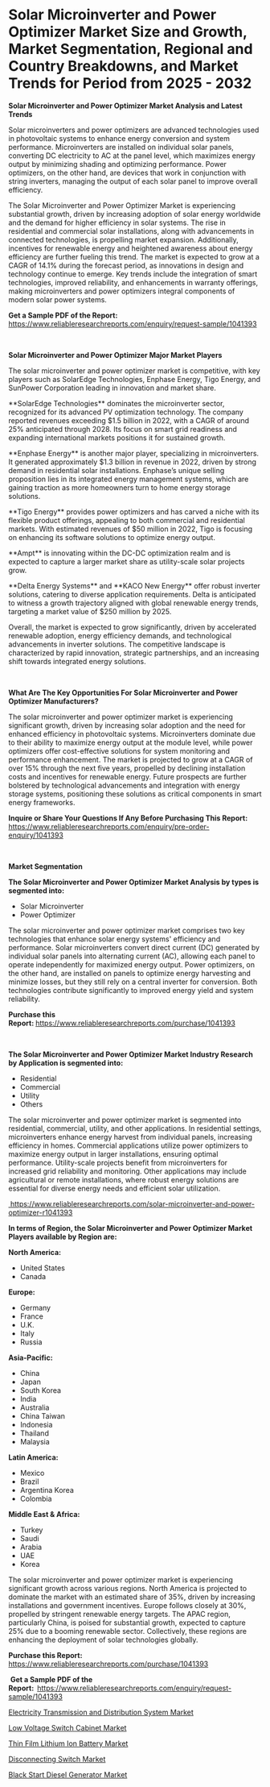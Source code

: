 <p><h1>Solar Microinverter and Power Optimizer Market Size and Growth, Market Segmentation, Regional and Country Breakdowns, and Market Trends for Period from 2025 -  2032</h1></p><p><strong>Solar Microinverter and Power Optimizer Market Analysis and Latest Trends</strong></p>
<p><p>Solar microinverters and power optimizers are advanced technologies used in photovoltaic systems to enhance energy conversion and system performance. Microinverters are installed on individual solar panels, converting DC electricity to AC at the panel level, which maximizes energy output by minimizing shading and optimizing performance. Power optimizers, on the other hand, are devices that work in conjunction with string inverters, managing the output of each solar panel to improve overall efficiency.</p><p>The Solar Microinverter and Power Optimizer Market is experiencing substantial growth, driven by increasing adoption of solar energy worldwide and the demand for higher efficiency in solar systems. The rise in residential and commercial solar installations, along with advancements in connected technologies, is propelling market expansion. Additionally, incentives for renewable energy and heightened awareness about energy efficiency are further fueling this trend. The market is expected to grow at a CAGR of 14.1% during the forecast period, as innovations in design and technology continue to emerge. Key trends include the integration of smart technologies, improved reliability, and enhancements in warranty offerings, making microinverters and power optimizers integral components of modern solar power systems.</p></p>
<p><strong>Get a Sample PDF of the Report:&nbsp;</strong> <a href="https://www.reliableresearchreports.com/enquiry/request-sample/1041393?utm_campaign=32&utm_medium=2&utm_source=Github&utm_content=ia&utm_term=13022025&utm_id=solar-microinverter-and-power-optimizer">https://www.reliableresearchreports.com/enquiry/request-sample/1041393</a></p>
<p>&nbsp;</p>
<p><strong>Solar Microinverter and Power Optimizer Major Market Players</strong></p>
<p><p>The solar microinverter and power optimizer market is competitive, with key players such as SolarEdge Technologies, Enphase Energy, Tigo Energy, and SunPower Corporation leading in innovation and market share. </p><p>**SolarEdge Technologies** dominates the microinverter sector, recognized for its advanced PV optimization technology. The company reported revenues exceeding $1.5 billion in 2022, with a CAGR of around 25% anticipated through 2028. Its focus on smart grid readiness and expanding international markets positions it for sustained growth.</p><p>**Enphase Energy** is another major player, specializing in microinverters. It generated approximately $1.3 billion in revenue in 2022, driven by strong demand in residential solar installations. Enphase’s unique selling proposition lies in its integrated energy management systems, which are gaining traction as more homeowners turn to home energy storage solutions.</p><p>**Tigo Energy** provides power optimizers and has carved a niche with its flexible product offerings, appealing to both commercial and residential markets. With estimated revenues of $50 million in 2022, Tigo is focusing on enhancing its software solutions to optimize energy output.</p><p>**Ampt** is innovating within the DC-DC optimization realm and is expected to capture a larger market share as utility-scale solar projects grow. </p><p>**Delta Energy Systems** and **KACO New Energy** offer robust inverter solutions, catering to diverse application requirements. Delta is anticipated to witness a growth trajectory aligned with global renewable energy trends, targeting a market value of $250 million by 2025.</p><p>Overall, the market is expected to grow significantly, driven by accelerated renewable adoption, energy efficiency demands, and technological advancements in inverter solutions. The competitive landscape is characterized by rapid innovation, strategic partnerships, and an increasing shift towards integrated energy solutions.</p></p>
<p>&nbsp;</p>
<p><strong>What Are The Key Opportunities For Solar Microinverter and Power Optimizer Manufacturers?</strong></p>
<p><p>The solar microinverter and power optimizer market is experiencing significant growth, driven by increasing solar adoption and the need for enhanced efficiency in photovoltaic systems. Microinverters dominate due to their ability to maximize energy output at the module level, while power optimizers offer cost-effective solutions for system monitoring and performance enhancement. The market is projected to grow at a CAGR of over 15% through the next five years, propelled by declining installation costs and incentives for renewable energy. Future prospects are further bolstered by technological advancements and integration with energy storage systems, positioning these solutions as critical components in smart energy frameworks.</p></p>
<p><strong>Inquire or Share Your Questions If Any Before Purchasing This Report:</strong> <a href="https://www.reliableresearchreports.com/enquiry/pre-order-enquiry/1041393?utm_campaign=32&utm_medium=2&utm_source=Github&utm_content=ia&utm_term=13022025&utm_id=solar-microinverter-and-power-optimizer">https://www.reliableresearchreports.com/enquiry/pre-order-enquiry/1041393</a></p>
<p>&nbsp;</p>
<p><strong>Market Segmentation</strong></p>
<p><strong>The Solar Microinverter and Power Optimizer Market Analysis by types is segmented into:</strong></p>
<p><ul><li>Solar Microinverter</li><li>Power Optimizer</li></ul></p>
<p><p>The solar microinverter and power optimizer market comprises two key technologies that enhance solar energy systems' efficiency and performance. Solar microinverters convert direct current (DC) generated by individual solar panels into alternating current (AC), allowing each panel to operate independently for maximized energy output. Power optimizers, on the other hand, are installed on panels to optimize energy harvesting and minimize losses, but they still rely on a central inverter for conversion. Both technologies contribute significantly to improved energy yield and system reliability.</p></p>
<p><strong>Purchase this Report:&nbsp;</strong><a href="https://www.reliableresearchreports.com/purchase/1041393?utm_campaign=32&utm_medium=2&utm_source=Github&utm_content=ia&utm_term=13022025&utm_id=solar-microinverter-and-power-optimizer">https://www.reliableresearchreports.com/purchase/1041393</a></p>
<p>&nbsp;</p>
<p><strong>The Solar Microinverter and Power Optimizer Market Industry Research by Application is segmented into:</strong></p>
<p><ul><li>Residential</li><li>Commercial</li><li>Utility</li><li>Others</li></ul></p>
<p><p>The solar microinverter and power optimizer market is segmented into residential, commercial, utility, and other applications. In residential settings, microinverters enhance energy harvest from individual panels, increasing efficiency in homes. Commercial applications utilize power optimizers to maximize energy output in larger installations, ensuring optimal performance. Utility-scale projects benefit from microinverters for increased grid reliability and monitoring. Other applications may include agricultural or remote installations, where robust energy solutions are essential for diverse energy needs and efficient solar utilization.</p></p>
<p><a href="https://www.reliableresearchreports.com/solar-microinverter-and-power-optimizer-r1041393?utm_campaign=32&utm_medium=2&utm_source=Github&utm_content=ia&utm_term=13022025&utm_id=solar-microinverter-and-power-optimizer">&nbsp;https://www.reliableresearchreports.com/solar-microinverter-and-power-optimizer-r1041393</a></p>
<p><strong>In terms of Region, the Solar Microinverter and Power Optimizer Market Players available by Region are:</strong></p>
<p>
    <p> <strong> North America: </strong>
        <ul>
            <li>United States</li>
            <li>Canada</li>
        </ul>
        </p> 
    <p> <strong> Europe: </strong>
        <ul>
            <li>Germany</li>
            <li>France</li>
            <li>U.K.</li>
            <li>Italy</li>
            <li>Russia</li>
        </ul>
        </p> 
    <p> <strong> Asia-Pacific: </strong>
        <ul>
            <li>China</li>
            <li>Japan</li>
            <li>South Korea</li>
            <li>India</li>
            <li>Australia</li>
            <li>China Taiwan</li>
            <li>Indonesia</li>
            <li>Thailand</li>
            <li>Malaysia</li>
        </ul>
        </p> 
    <p> <strong> Latin America: </strong>
        <ul>
            <li>Mexico</li>
            <li>Brazil</li>
            <li>Argentina Korea</li>
            <li>Colombia</li>
        </ul>
        </p> 
    <p> <strong> Middle East & Africa: </strong>
        <ul>
            <li>Turkey</li>
            <li>Saudi</li>
            <li>Arabia</li>
            <li>UAE</li>
            <li>Korea</li>
        </ul>
    </p>
    </p>
<p><p>The solar microinverter and power optimizer market is experiencing significant growth across various regions. North America is projected to dominate the market with an estimated share of 35%, driven by increasing installations and government incentives. Europe follows closely at 30%, propelled by stringent renewable energy targets. The APAC region, particularly China, is poised for substantial growth, expected to capture 25% due to a booming renewable sector. Collectively, these regions are enhancing the deployment of solar technologies globally.</p></p>
<p><strong>Purchase this Report: </strong><a href="https://www.reliableresearchreports.com/purchase/1041393?utm_campaign=32&utm_medium=2&utm_source=Github&utm_content=ia&utm_term=13022025&utm_id=solar-microinverter-and-power-optimizer">https://www.reliableresearchreports.com/purchase/1041393</a></p>
<p>&nbsp;<strong>Get a Sample PDF of the Report:&nbsp;&nbsp;</strong><a href="https://www.reliableresearchreports.com/enquiry/request-sample/1041393?utm_campaign=32&utm_medium=2&utm_source=Github&utm_content=ia&utm_term=13022025&utm_id=solar-microinverter-and-power-optimizer">https://www.reliableresearchreports.com/enquiry/request-sample/1041393</a></p>
<p><strong></strong></p>
<p><p><a href="https://github.com/azorrotutus/Market-Research-Report-List-1/blob/main/electricity-transmission-and-distribution-system-market.md?utm_campaign=32&utm_medium=2&utm_source=Github&utm_content=ia&utm_term=13022025&utm_id=solar-microinverter-and-power-optimizer">Electricity Transmission and Distribution System Market</a></p><p><a href="https://github.com/tandiapannas/Market-Research-Report-List-1/blob/main/low-voltage-switch-cabinet-market.md?utm_campaign=32&utm_medium=2&utm_source=Github&utm_content=ia&utm_term=13022025&utm_id=solar-microinverter-and-power-optimizer">Low Voltage Switch Cabinet Market</a></p><p><a href="https://github.com/spoorsusama/Market-Research-Report-List-1/blob/main/thin-film-lithium-ion-battery-market.md?utm_campaign=32&utm_medium=2&utm_source=Github&utm_content=ia&utm_term=13022025&utm_id=solar-microinverter-and-power-optimizer">Thin Film Lithium Ion Battery Market</a></p><p><a href="https://github.com/achuoheatly/Market-Research-Report-List-1/blob/main/disconnecting-switch-market.md?utm_campaign=32&utm_medium=2&utm_source=Github&utm_content=ia&utm_term=13022025&utm_id=solar-microinverter-and-power-optimizer">Disconnecting Switch Market</a></p><p><a href="https://github.com/storcweithzg/Market-Research-Report-List-1/blob/main/black-start-diesel-generator-market.md?utm_campaign=32&utm_medium=2&utm_source=Github&utm_content=ia&utm_term=13022025&utm_id=solar-microinverter-and-power-optimizer">Black Start Diesel Generator Market</a></p></p>